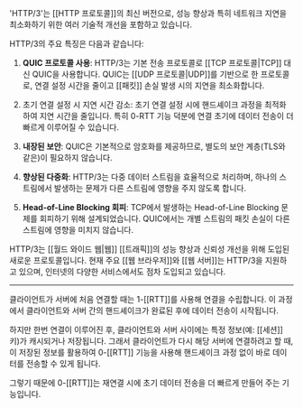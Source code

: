 'HTTP/3'는 [[HTTP 프로토콜]]의 최신 버전으로, 성능 향상과 특히 네트워크 지연을 최소화하기 위한 여러 기술적 개선을 포함하고 있습니다.

HTTP/3의 주요 특징은 다음과 같습니다:

1. **QUIC 프로토콜 사용**: HTTP/3는 기본 전송 프로토콜로 [[TCP 프로토콜|TCP]] 대신 QUIC을 사용합니다. QUIC는 [[UDP 프로토콜|UDP]]를 기반으로 한 프로토콜로, 연결 설정 시간을 줄이고 [[패킷]] 손실 발생 시의 지연을 최소화합니다.
    
2.  초기 연결 설정 시 지연 시간 감소: 초기 연결 설정 시에 핸드셰이크 과정을 최적화하여 지연 시간을 줄입니다. 특히 0-RTT 기능 덕분에 연결 초기에 데이터 전송이 더 빠르게 이루어질 수 있습니다.
    
3. **내장된 보안**: QUIC은 기본적으로 암호화를 제공하므로, 별도의 보안 계층(TLS와 같은)이 필요하지 않습니다.
    
4. **향상된 다중화**: HTTP/3는 다중 데이터 스트림을 효율적으로 처리하며, 하나의 스트림에서 발생하는 문제가 다른 스트림에 영향을 주지 않도록 합니다.
    
5. **Head-of-Line Blocking 회피**: TCP에서 발생하는 Head-of-Line Blocking 문제를 회피하기 위해 설계되었습니다. QUIC에서는 개별 스트림의 패킷 손실이 다른 스트림에 영향을 미치지 않습니다.
    

HTTP/3는 [[월드 와이드 웹|웹]] [[트래픽]]의 성능 향상과 신뢰성 개선을 위해 도입된 새로운 프로토콜입니다. 현재 주요 [[웹 브라우저]]와 [[웹 서버]]는 HTTP/3을 지원하고 있으며, 인터넷의 다양한 서비스에서도 점차 도입되고 있습니다.

---

클라이언트가 서버에 처음 연결할 때는 1-[[RTT]]를 사용해 연결을 수립합니다. 이 과정에서 클라이언트와 서버 간의 핸드셰이크가 완료된 후에 데이터 전송이 시작됩니다.

하지만 한번 연결이 이루어진 후, 클라이언트와 서버 사이에는 특정 정보(예: [[세션]] 키)가 캐시되거나 저장됩니다. 그래서 클라이언트가 다시 해당 서버에 연결하려고 할 때, 이 저장된 정보를 활용하여 0-[[RTT]] 기능을 사용해 핸드셰이크 과정 없이 바로 데이터를 전송할 수 있게 됩니다.

그렇기 때문에 0-[[RTT]]는 재연결 시에 초기 데이터 전송을 더 빠르게 만들어 주는 기능입니다.